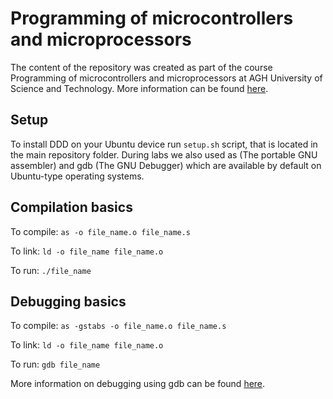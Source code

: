 # Programming of microcontrollers and microprocessors

The content of the repository was created as part of the course Programming of microcontrollers and microprocessors at AGH University of Science and Technology. More information can be found <a href="http://home.agh.edu.pl/~buba/">here</a>.

## Setup

To install DDD on your Ubuntu device run ```setup.sh``` script, that is located in the main repository folder. During labs we also used as (The portable GNU assembler) and gdb (The GNU Debugger) which are available by default on Ubuntu-type operating systems.

## Compilation basics

To compile:   ```as -o file_name.o file_name.s```

To link:      ```ld -o file_name file_name.o```

To run:       ```./file_name```

## Debugging basics

To compile:   ```as -gstabs -o file_name.o file_name.s```

To link:      ```ld -o file_name file_name.o```

To run:       ```gdb file_name```

More information on debugging using gdb can be found <a href="https://github.com/SkalskiP/Programming_of_microcontrollers_and_microprocessors/blob/master/Lab_2/gdb_info.pdf">here</a>.
